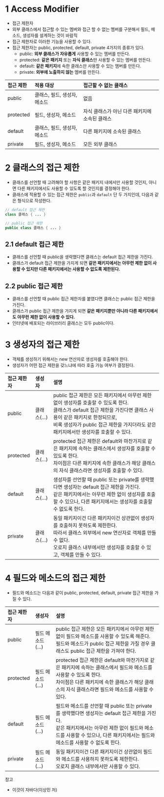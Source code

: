 # 1 Access Modifier

* 접근 제한자
* 외부 클래스에서 접근할 수 있는 멤버와 접근 할 수 없는 멤버를 구분해서 필드, 메소드, 생성자를 설계하는 것이 바람직
* 접근 제한자로 이러한 기능을 사용할 수 있다.
* 접근 제한자는 public, protected, default, private 4가지의 종류가 있다.
  * public: **외부 클래스가 자유롭게** 사용할 수 있는 멤버를 만든다.
  * protected: **같은 패키지** 또는 **자식 클래스**만 사용할 수 있는 멤버를 만든다.
  * default: **같은 패키지**에 속한 클래스만 사용할 수 있는 멤버를 만든다.
  * private: **외부에 노출하지 않는** 멤버를 만든다.



| 접근 제한 | 적용 대상                    | 접근할 수 없는 클래스                          |
| :-------- | :--------------------------- | :--------------------------------------------- |
| public    | 클래스, 필드, 생성자, 메소드 | 없음                                           |
| protected | 필드, 생성자, 메소드         | 자식 클래스가 아닌 다른 패키지에 소속된 클래스 |
| default   | 클래스, 필드, 생성자, 메소드 | 다른 패키지에 소속된 클래스                    |
| private   | 필드, 생성자, 메소드         | 모든 외부 클래스                               |



# 2 클래스의 접근 제한

* 클래스를 선언할 때 고려해야 할 사항은 같은 패키지 내에서만 사용할 것인지, 아니면 다른 패키지에서도 사용할 수 있도록 할 것인지를 결정해야 한다.
* 클래스에 적용할 수 있는 접근 제한은 `public`과 `dafault` 단 두 가지인데, 다음과 같은 형식으로 작성한다.

```java
// default 접근 제한
class 클래스 { ... }

// public 접근 제한
public class 클래스 { ... }
```



## 2.1 default 접근 제한

* 클래스를 선언할 때 public을 생략했다면 클래스는 default 접근 제한을 가진다.
* 클래스가 default 접근 제한을 가지게 되면 **같은 패키지에서는 아무런 제한 없이 사용할 수 있지만 다른 패키지에서는 사용할 수 없도록 제한된다.**



## 2.2 public 접근 제한

* 클래스를 선언할 때 public 접근 제한자를 붙였다면 클래스는 public 접근 제한을 가진다.
* 클래스가 public 접근 제한을 가지게 되면 **같은 패키지뿐만 아니라 다른 패키지에서도 아무런 제한 없이 사용할 수 있다.**
* 인터넷에 배포되는 라이브러리 클래스는 모두 public이다.



# 3 생성자의 접근 제한

* 객체를 생성하기 위해서는 new 연산자로 생성자를 호출해야 한다.
* 생성자가 어떤 접근 제한을 갖느냐에 따라 호출 가능 여부가 결정된다.

| 접근 제한자 | 생성자    | 설명                                                         |
| :---------- | :-------- | :----------------------------------------------------------- |
| public      | 클래스(…) | public 접근 제한은 모든 패키지에서 아무런 제한 없이 생성자를 호출할 수 있도록 한다. <br />클래스가 default 접근 제한을 가진다면 클래스 사용이 같은 패키지로 한정되므로, <br />비록 생성자가 public 접근 제한을 가지더라도 같은 패키지에서만 생성자를 호출할 수 있다. |
| protected   | 클래스(…) | protected 접근 제한은 default와 마찬가지로 같은 패키지에 속하는 클래스에서 생성자를 호출할 수 있도록 한다. <br />차이점은 다른 패키지에 속한 클래스가 해당 클래스의 자식 클래스라면 생성자를 호출할 수 있다. |
| default     | 클래스(…) | 생성자를 선언할 때 public 또는 private를 생략했다면 생성자는 default 접근 제한을 가진다. <br />같은 패키지에서는 아무런 제한 없이 생성자를 호출할 수 있으나, 다른 패키지에서는 생성자를 호출할 수 없도록 한다. |
| private     | 클래스(…) | 동일 패키지이건 다른 패키지이건 상관없이 생성자를 호출하지 못하도록 제한한다. <br />따라서 클래스 외부에서 new 연산자로 객체를 만들 수 없다. <br />오로지 클래스 내부에서만 생성자를 호출할 수 있고, 객체를 만들 수 있다. |



# 4 필드와 메소드의 접근 제한

* 필드와 메소드는 다음과 같이 public, protected, default, private 접근 제한을 가질 수 있다.

| 접근 제한자 | 생성자         | 설명                                                         |
| :---------- | :------------- | :----------------------------------------------------------- |
| public      | 필드 메소드(…) | public 접근 제한은 모든 패키지에서 아무런 제한 없이 필드와 메소드를 사용할 수 있도록 해준다. <br />필드와 메소드가 public 접근 제한을 가질 경우 클래스도 public 접근 제한을 가져야 한다. |
| protected   | 필드 메소드(…) | protected 접근 제한은 default와 마찬가지로 같은 패키지에 속하는 클래스에서 필드와 메소드를 사용할 수 있도록 한다. <br />차이점은 다른 패키지에 속한 클래스가 해당 클래스의 자식 클래스라면 필드와 메소드를 사용할 수 있다. |
| default     | 필드 메소드(…) | 필드와 메소드를 선언할 때 public 또는 private를 생략했다면 생성자는 default 접근 제한을 가진다. <br />같은 패키지에서는 아무런 제한 없이 필드와 메소드를 사용할 수 있으나, 다른 패키지에서는 필드와 메소드를 사용할 수 없도록 한다. |
| private     | 필드 메소드(…) | 동일 패키지이건 다른 패키지이건 상관없이 필드와 메소드를 사용하지 못하도록 제한한다. <br />오로지 클래스 내부에서만 사용할 수 있다. |



참고

* 이것이 자바다(이상민 저)